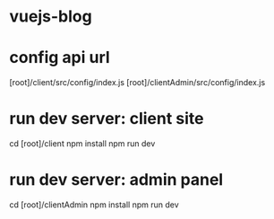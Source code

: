 # vuejs-blog

# config api url
[root]/client/src/config/index.js
[root]/clientAdmin/src/config/index.js

# run dev server: client site
cd [root]/client
npm install
npm run dev

# run dev server: admin panel
cd [root]/clientAdmin
npm install
npm run dev
